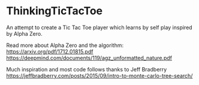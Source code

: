 # ThinkingTicTacToe
An attempt to create a Tic Tac Toe player which learns by self play inspired by Alpha Zero.

Read more about Alpha Zero and the algorithm:
https://arxiv.org/pdf/1712.01815.pdf
https://deepmind.com/documents/119/agz_unformatted_nature.pdf

Much inspiration and most code follows thanks to Jeff Bradberry
https://jeffbradberry.com/posts/2015/09/intro-to-monte-carlo-tree-search/
